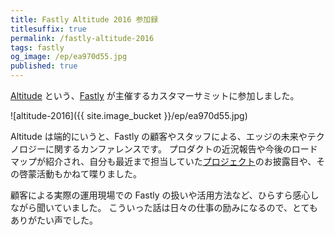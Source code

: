 ```yaml
---
title: Fastly Altitude 2016 参加録
titlesuffix: true
permalink: /fastly-altitude-2016
tags: fastly
og_image: /ep/ea970d55.jpg
published: true
---
```


[Altitude](https://www.fastly.com/altitude) という、[Fastly](/t/fastly) が主催するカスタマーサミットに参加しました。

![altitude-2016]({{ site.image_bucket }}/ep/ea970d55.jpg)

Altitude は端的にいうと、Fastly の顧客やスタッフによる、エッジの未来やテクノロジーに関するカンファレンスです。
プロダクトの近況報告や今後のロードマップが紹介され、自分も最近まで担当していた[プロジェクト](https://docs.fastly.com/api/auth#tokens)のお披露目や、その啓蒙活動もかねて喋りました。

顧客による実際の運用現場での Fastly の扱いや活用方法など、ひらすら感心しながら聞いていました。
こういった話は日々の仕事の励みになるので、とてもありがたい声でした。
